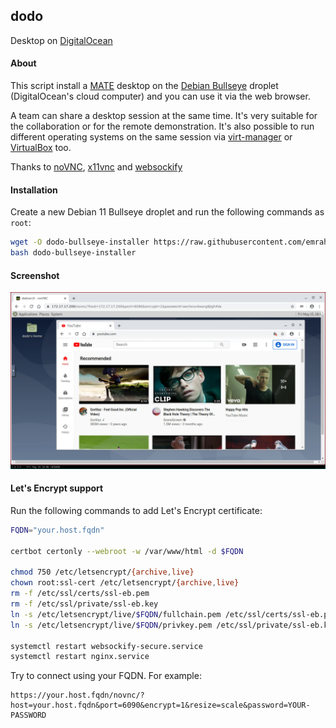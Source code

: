 ## dodo

Desktop on [DigitalOcean](https://m.do.co/c/92b0165840d8)

#### About

This script install a [MATE](https://mate-desktop.org/) desktop on the
[Debian Bullseye](https://www.debian.org/) droplet (DigitalOcean's cloud
computer) and you can use it via the web browser.

A team can share a desktop session at the same time. It's very suitable for the
collaboration or for the remote demonstration. It's also possible to run
different operating systems on the same session via
[virt-manager](https://virt-manager.org/) or
[VirtualBox](https://www.virtualbox.org/) too.

Thanks to [noVNC](https://github.com/novnc/noVNC),
[x11vnc](http://www.karlrunge.com/x11vnc/) and
[websockify](https://github.com/novnc/websockify)

#### Installation

Create a new Debian 11 Bullseye droplet and run the following commands as
`root`:

```bash
wget -O dodo-bullseye-installer https://raw.githubusercontent.com/emrahcom/dodo/master/dodo-bullseye-installer
bash dodo-bullseye-installer
```

#### Screenshot

![dodo](dodo.png)

#### Let's Encrypt support

Run the following commands to add Let's Encrypt certificate:

```bash
FQDN="your.host.fqdn"

certbot certonly --webroot -w /var/www/html -d $FQDN

chmod 750 /etc/letsencrypt/{archive,live}
chown root:ssl-cert /etc/letsencrypt/{archive,live}
rm -f /etc/ssl/certs/ssl-eb.pem
rm -f /etc/ssl/private/ssl-eb.key
ln -s /etc/letsencrypt/live/$FQDN/fullchain.pem /etc/ssl/certs/ssl-eb.pem
ln -s /etc/letsencrypt/live/$FQDN/privkey.pem /etc/ssl/private/ssl-eb.key

systemctl restart websockify-secure.service
systemctl restart nginx.service
```

Try to connect using your FQDN. For example:

```
https://your.host.fqdn/novnc/?host=your.host.fqdn&port=6090&encrypt=1&resize=scale&password=YOUR-PASSWORD
```
